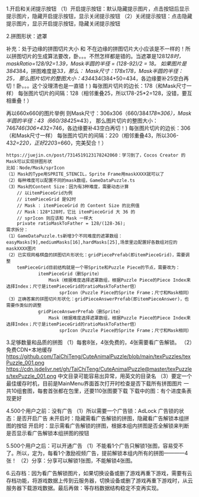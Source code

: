 1.开启和关闭提示按钮
    （1）开启提示按钮：默认隐藏提示图片，点击按钮后显示提示图片，隐藏开启提示按钮，显示关闭提示按钮
    （2）关闭提示按钮：点击隐藏提示图片，显示开启提示按钮，隐藏关闭提示按钮

2.拼图形状：遮罩

补充：处于边缘的拼图切片大小 和 不在边缘的拼图切片大小应该是不一样的！所以拼图切片的生成算法要改，卧。。。不然怎样都是错的。当遮罩是128*128时，maskRatio=128/92=1.39，Mask半圆的半径 = (128-92)/2 = 18。
  如果图片是384*384，拼图难度是3*3，那么：
  Mask尺寸：178x178，Mask半圆的半径：25，
  那么图片切片的整图大小：434*434(384+50=434，各边缘要补25空白再切！卧。。。这个没理清也是一直错！)
  每张图片切片的边长：178（和Mask尺寸一样）
  每张图片切片的间隔：128（相邻重叠25，所以178-25*2=128，没错，要互相重叠！）

  再以660x660的图片举例
  则Mask尺寸：306x306（660/384*178≈306），Mask半圆的半径：43（660/384*25≈43），
  那么图片切片的整图大小：746*746(306+43*2=746，各边缘要补43空白再切！)
  每张图片切片的边长：306（和Mask尺寸一样）
  每张图片切片的间隔：220（相邻重叠43，所以306-43*2=220，正好220*3=660，完美契合！）

    https://juejin.cn/post/7314519123178242060：学习到了，Cocos Creator 的Mask可以实现拼图形状
    比如：Node/Mask/sprIcon
    （1）Mask的Type用SPRITE_STENCIL，Sprite Frame用maskXXXX就可以了
    （2）每种难度可以配置不同的mask数组，GameDataPuzzle.ts
    （3）Mask的Content Size：因为有3种难度，需要动态计算
        // 以itemPieceGrid为例
        // itemPieceGrid 是92时
        // Mask : itemPieceGrid 的 Content Size 的比例值
        // Mask：128*128时，它比 itemPieceGrid 大 36 的
        // sprIcon 则应该和 Mask 一样大
        private ratioMaskToFather = 128/(128-36);
    需求拆分：
    （1）GameDataPuzzle.ts新增3个不同难度的遮罩数组：easyMasks[9],mediumMasks[16],hardMasks[25],场景里边配置好各数组对应的maskXXXX图片
    （2）已实现网格棋盘的拼图切片形状化：gridPiecePrefab(即itemPieceGrid)，需要调整
        temPieceGrid目前结构就是一个带Sprite和Puzzle Piece的节点，需要改为：
                itemPieceGrid（删Sprite）
                    Mask（根据难度选择遮罩数组，根据Puzzle Piece的Piece Index来选择Index；尺寸是itemPieceGrid的ratioMaskToFather倍）
                        sprIcon（Puzzle Piece的Sprite Frame；尺寸和Mask相同）
    （3）正确答案的拼图切片形状化：gridPieceAnswerPrefab(即itemPieceAnswer)，也需要作类似的调整
                gridPieceAnswerPrefab（删Sprite）
                    Mask（根据难度选择遮罩数组，根据Puzzle Piece的Piece Index来选择Index；尺寸是itemPieceGrid的ratioMaskToFather倍）
                        sprIcon（Puzzle Piece的Sprite Frame；尺寸和Mask相同）


3.足够数量和品质的拼图
    （1）每套8张，4张免费的，4张需要看广告解锁。
    （2）免费CDN+本地缓存
        https://github.com/TaiChiTeng/CuteAnimalPuzzle/blob/main/texPuzzles/texPuzzle_001.png
        https://cdn.jsdelivr.net/gh/TaiChiTeng/CuteAnimalPuzzle@master/texPuzzles/texPuzzle_001.png
        中文目录可能容易出异常，用英文的目录名
    （3）要定一个最佳缓存时机，目前是MainMenu界面首次打开时检查是否下载所有拼图图片
        一共10组套图，每套首张都在包里，还要110张图要下载
        下载中的图：有个进度条表现更好

4.500个用户之前：没有广告
    （1）所以需要一个广告锁：AdLock
        广告锁的状态：是否开启广告
        未开启时：隐藏需看广告解锁的拼图，隐藏看广告解锁本组拼图的按钮
        开启时：显示需看广告解锁的拼图，根据本组内拼图是否全解锁来判断是否显示看广告解锁本组拼图的按钮

5.500个用户之后：可以开通广告
    （1）不能看1个广告只解锁1张图，容易受不了。所以，定为，每看1个激励视频广告，提前解锁本组内所有的拼图————4张！
    （2）分享：分享可以解锁1张图，不能解锁4张图。

6.云存档：因为看广告解锁图片，如果切换设备或删了游戏再重下游戏，需要有云存档功能，将游戏数据上传到云服务器，切换设备或删了游戏再重下游戏时，从云服务器下载游戏数据。最后再做：等存档数据结构稳定不变再实现。